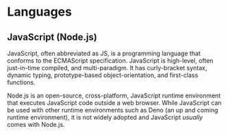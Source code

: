 # Languages

## JavaScript (Node.js)

JavaScript, often abbreviated as JS, is a programming language that conforms to the ECMAScript specification. JavaScript is high-level, often just-in-time compiled, and multi-paradigm. It has curly-bracket syntax, dynamic typing, prototype-based object-orientation, and first-class functions.

Node.js is an open-source, cross-platform, JavaScript runtime environment that executes JavaScript code outside a web browser. While JavaScript can be used with other runtime environments such as Deno (an up and coming runtime environment), it is not widely adopted and JavaScript *usually* comes with Node.js.
